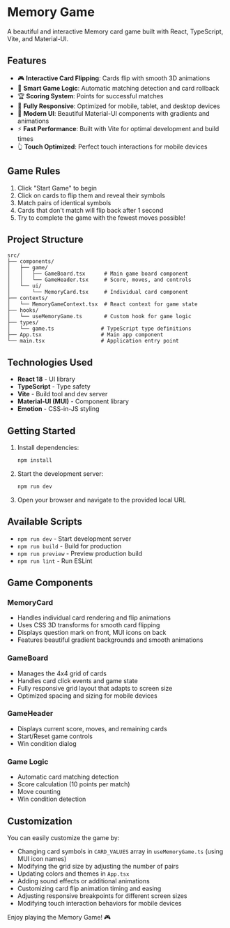 # Memory Game

A beautiful and interactive Memory card game built with React, TypeScript, Vite, and Material-UI.

## Features

- 🎮 **Interactive Card Flipping**: Cards flip with smooth 3D animations
- 🎯 **Smart Game Logic**: Automatic matching detection and card rollback
- 🏆 **Scoring System**: Points for successful matches
- 📱 **Fully Responsive**: Optimized for mobile, tablet, and desktop devices
- 🎨 **Modern UI**: Beautiful Material-UI components with gradients and animations
- ⚡ **Fast Performance**: Built with Vite for optimal development and build times
- 👆 **Touch Optimized**: Perfect touch interactions for mobile devices

## Game Rules

1. Click "Start Game" to begin
2. Click on cards to flip them and reveal their symbols
3. Match pairs of identical symbols
4. Cards that don't match will flip back after 1 second
5. Try to complete the game with the fewest moves possible!

## Project Structure

```
src/
├── components/
│   ├── game/
│   │   ├── GameBoard.tsx      # Main game board component
│   │   └── GameHeader.tsx     # Score, moves, and controls
│   └── ui/
│       └── MemoryCard.tsx     # Individual card component
├── contexts/
│   └── MemoryGameContext.tsx  # React context for game state
├── hooks/
│   └── useMemoryGame.ts       # Custom hook for game logic
├── types/
│   └── game.ts               # TypeScript type definitions
├── App.tsx                   # Main app component
└── main.tsx                  # Application entry point
```

## Technologies Used

- **React 18** - UI library
- **TypeScript** - Type safety
- **Vite** - Build tool and dev server
- **Material-UI (MUI)** - Component library
- **Emotion** - CSS-in-JS styling

## Getting Started

1. Install dependencies:

   ```bash
   npm install
   ```

2. Start the development server:

   ```bash
   npm run dev
   ```

3. Open your browser and navigate to the provided local URL

## Available Scripts

- `npm run dev` - Start development server
- `npm run build` - Build for production
- `npm run preview` - Preview production build
- `npm run lint` - Run ESLint

## Game Components

### MemoryCard

- Handles individual card rendering and flip animations
- Uses CSS 3D transforms for smooth card flipping
- Displays question mark on front, MUI icons on back
- Features beautiful gradient backgrounds and smooth animations

### GameBoard

- Manages the 4x4 grid of cards
- Handles card click events and game state
- Fully responsive grid layout that adapts to screen size
- Optimized spacing and sizing for mobile devices

### GameHeader

- Displays current score, moves, and remaining cards
- Start/Reset game controls
- Win condition dialog

### Game Logic

- Automatic card matching detection
- Score calculation (10 points per match)
- Move counting
- Win condition detection

## Customization

You can easily customize the game by:

- Changing card symbols in `CARD_VALUES` array in `useMemoryGame.ts` (using MUI icon names)
- Modifying the grid size by adjusting the number of pairs
- Updating colors and themes in `App.tsx`
- Adding sound effects or additional animations
- Customizing card flip animation timing and easing
- Adjusting responsive breakpoints for different screen sizes
- Modifying touch interaction behaviors for mobile devices

Enjoy playing the Memory Game! 🎮
